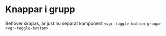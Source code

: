 # Knappar i grupp

Behöver skapas, är just nu separat komponent `<vgr-toggle-button-group>` `<vgr-toggle-button>`